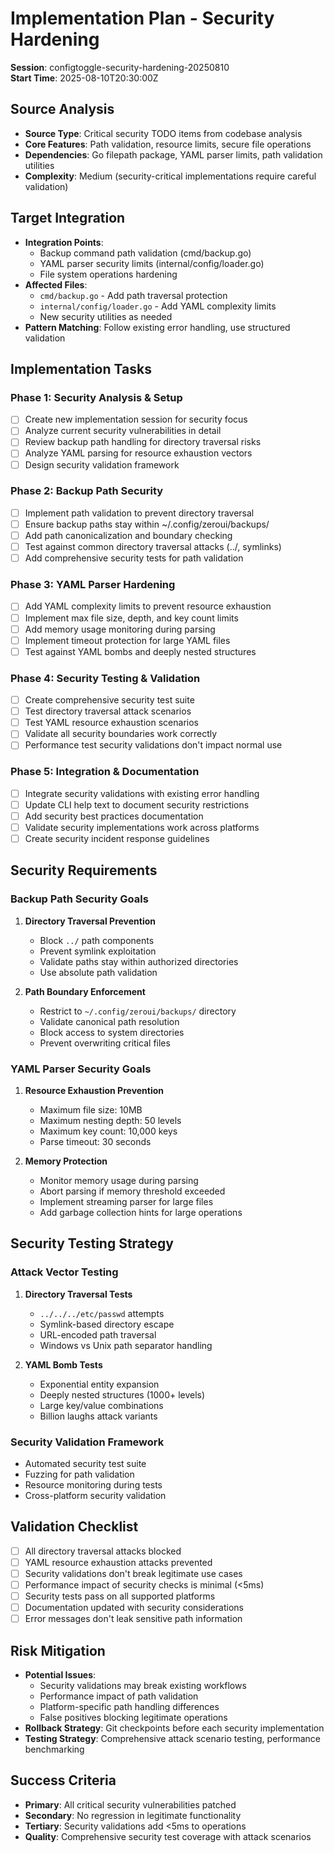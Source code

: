 # Implementation Plan - Security Hardening
**Session**: configtoggle-security-hardening-20250810  
**Start Time**: 2025-08-10T20:30:00Z

## Source Analysis
- **Source Type**: Critical security TODO items from codebase analysis
- **Core Features**: Path validation, resource limits, secure file operations
- **Dependencies**: Go filepath package, YAML parser limits, path validation utilities
- **Complexity**: Medium (security-critical implementations require careful validation)

## Target Integration
- **Integration Points**: 
  - Backup command path validation (cmd/backup.go)
  - YAML parser security limits (internal/config/loader.go)
  - File system operations hardening
- **Affected Files**: 
  - `cmd/backup.go` - Add path traversal protection
  - `internal/config/loader.go` - Add YAML complexity limits
  - New security utilities as needed
- **Pattern Matching**: Follow existing error handling, use structured validation

## Implementation Tasks

### Phase 1: Security Analysis & Setup
- [ ] Create new implementation session for security focus
- [ ] Analyze current security vulnerabilities in detail
- [ ] Review backup path handling for directory traversal risks
- [ ] Analyze YAML parsing for resource exhaustion vectors
- [ ] Design security validation framework

### Phase 2: Backup Path Security
- [ ] Implement path validation to prevent directory traversal
- [ ] Ensure backup paths stay within ~/.config/zeroui/backups/
- [ ] Add path canonicalization and boundary checking
- [ ] Test against common directory traversal attacks (../, symlinks)
- [ ] Add comprehensive security tests for path validation

### Phase 3: YAML Parser Hardening  
- [ ] Add YAML complexity limits to prevent resource exhaustion
- [ ] Implement max file size, depth, and key count limits
- [ ] Add memory usage monitoring during parsing
- [ ] Implement timeout protection for large YAML files
- [ ] Test against YAML bombs and deeply nested structures

### Phase 4: Security Testing & Validation
- [ ] Create comprehensive security test suite
- [ ] Test directory traversal attack scenarios
- [ ] Test YAML resource exhaustion scenarios
- [ ] Validate all security boundaries work correctly
- [ ] Performance test security validations don't impact normal use

### Phase 5: Integration & Documentation
- [ ] Integrate security validations with existing error handling
- [ ] Update CLI help text to document security restrictions
- [ ] Add security best practices documentation
- [ ] Validate security implementations work across platforms
- [ ] Create security incident response guidelines

## Security Requirements

### Backup Path Security Goals
1. **Directory Traversal Prevention**
   - Block `../` path components
   - Prevent symlink exploitation
   - Validate paths stay within authorized directories
   - Use absolute path validation

2. **Path Boundary Enforcement**
   - Restrict to `~/.config/zeroui/backups/` directory
   - Validate canonical path resolution
   - Block access to system directories
   - Prevent overwriting critical files

### YAML Parser Security Goals
1. **Resource Exhaustion Prevention**
   - Maximum file size: 10MB
   - Maximum nesting depth: 50 levels
   - Maximum key count: 10,000 keys
   - Parse timeout: 30 seconds

2. **Memory Protection**
   - Monitor memory usage during parsing
   - Abort parsing if memory threshold exceeded
   - Implement streaming parser for large files
   - Add garbage collection hints for large operations

## Security Testing Strategy

### Attack Vector Testing
1. **Directory Traversal Tests**
   - `../../../etc/passwd` attempts
   - Symlink-based directory escape
   - URL-encoded path traversal
   - Windows vs Unix path separator handling

2. **YAML Bomb Tests**
   - Exponential entity expansion
   - Deeply nested structures (1000+ levels)
   - Large key/value combinations
   - Billion laughs attack variants

### Security Validation Framework
- Automated security test suite
- Fuzzing for path validation
- Resource monitoring during tests
- Cross-platform security validation

## Validation Checklist
- [ ] All directory traversal attacks blocked
- [ ] YAML resource exhaustion attacks prevented
- [ ] Security validations don't break legitimate use cases
- [ ] Performance impact of security checks is minimal (<5ms)
- [ ] Security tests pass on all supported platforms
- [ ] Documentation updated with security considerations
- [ ] Error messages don't leak sensitive path information

## Risk Mitigation
- **Potential Issues**: 
  - Security validations may break existing workflows
  - Performance impact of path validation
  - Platform-specific path handling differences
  - False positives blocking legitimate operations
- **Rollback Strategy**: Git checkpoints before each security implementation
- **Testing Strategy**: Comprehensive attack scenario testing, performance benchmarking

## Success Criteria
- **Primary**: All critical security vulnerabilities patched
- **Secondary**: No regression in legitimate functionality
- **Tertiary**: Security validations add <5ms to operations
- **Quality**: Comprehensive security test coverage with attack scenarios